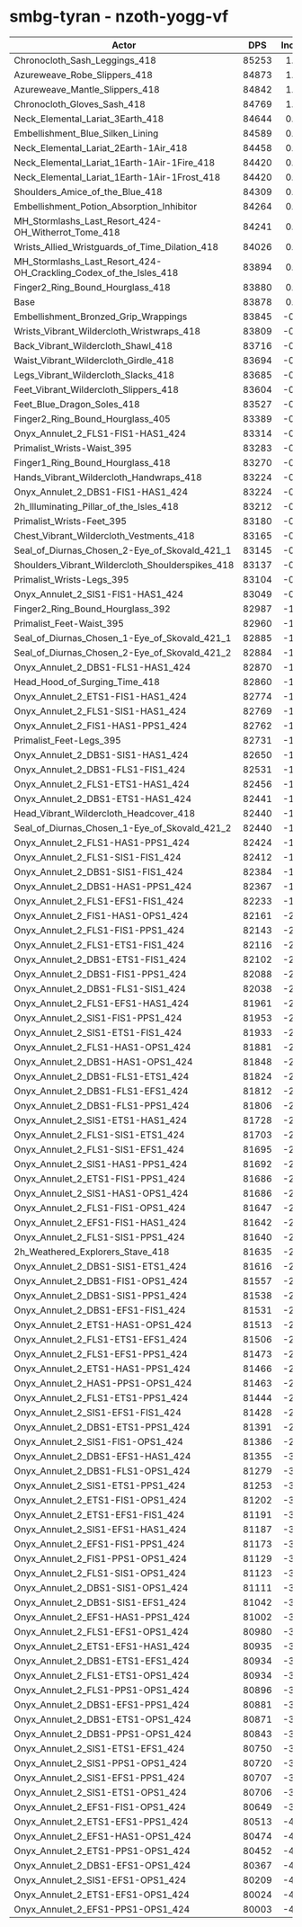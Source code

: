 # smbg-tyran - nzoth-yogg-vf
| Actor | DPS | Increase |
|---|:---:|:---:|
|Chronocloth_Sash_Leggings_418|85253|1.64%|
|Azureweave_Robe_Slippers_418|84873|1.19%|
|Azureweave_Mantle_Slippers_418|84842|1.15%|
|Chronocloth_Gloves_Sash_418|84769|1.06%|
|Neck_Elemental_Lariat_3Earth_418|84644|0.91%|
|Embellishment_Blue_Silken_Lining|84589|0.85%|
|Neck_Elemental_Lariat_2Earth-1Air_418|84458|0.69%|
|Neck_Elemental_Lariat_1Earth-1Air-1Fire_418|84420|0.65%|
|Neck_Elemental_Lariat_1Earth-1Air-1Frost_418|84420|0.65%|
|Shoulders_Amice_of_the_Blue_418|84309|0.51%|
|Embellishment_Potion_Absorption_Inhibitor|84264|0.46%|
|MH_Stormlashs_Last_Resort_424-OH_Witherrot_Tome_418|84241|0.43%|
|Wrists_Allied_Wristguards_of_Time_Dilation_418|84026|0.18%|
|MH_Stormlashs_Last_Resort_424-OH_Crackling_Codex_of_the_Isles_418|83894|0.02%|
|Finger2_Ring_Bound_Hourglass_418|83880|0.00%|
|Base|83878|0.00%|
|Embellishment_Bronzed_Grip_Wrappings|83845|-0.04%|
|Wrists_Vibrant_Wildercloth_Wristwraps_418|83809|-0.08%|
|Back_Vibrant_Wildercloth_Shawl_418|83716|-0.19%|
|Waist_Vibrant_Wildercloth_Girdle_418|83694|-0.22%|
|Legs_Vibrant_Wildercloth_Slacks_418|83685|-0.23%|
|Feet_Vibrant_Wildercloth_Slippers_418|83604|-0.33%|
|Feet_Blue_Dragon_Soles_418|83527|-0.42%|
|Finger2_Ring_Bound_Hourglass_405|83389|-0.58%|
|Onyx_Annulet_2_FLS1-FIS1-HAS1_424|83314|-0.67%|
|Primalist_Wrists-Waist_395|83283|-0.71%|
|Finger1_Ring_Bound_Hourglass_418|83270|-0.72%|
|Hands_Vibrant_Wildercloth_Handwraps_418|83224|-0.78%|
|Onyx_Annulet_2_DBS1-FIS1-HAS1_424|83224|-0.78%|
|2h_Illuminating_Pillar_of_the_Isles_418|83212|-0.79%|
|Primalist_Wrists-Feet_395|83180|-0.83%|
|Chest_Vibrant_Wildercloth_Vestments_418|83165|-0.85%|
|Seal_of_Diurnas_Chosen_2-Eye_of_Skovald_421_1|83145|-0.87%|
|Shoulders_Vibrant_Wildercloth_Shoulderspikes_418|83137|-0.88%|
|Primalist_Wrists-Legs_395|83104|-0.92%|
|Onyx_Annulet_2_SIS1-FIS1-HAS1_424|83049|-0.99%|
|Finger2_Ring_Bound_Hourglass_392|82987|-1.06%|
|Primalist_Feet-Waist_395|82960|-1.09%|
|Seal_of_Diurnas_Chosen_1-Eye_of_Skovald_421_1|82885|-1.18%|
|Seal_of_Diurnas_Chosen_2-Eye_of_Skovald_421_2|82884|-1.19%|
|Onyx_Annulet_2_DBS1-FLS1-HAS1_424|82870|-1.20%|
|Head_Hood_of_Surging_Time_418|82860|-1.21%|
|Onyx_Annulet_2_ETS1-FIS1-HAS1_424|82774|-1.32%|
|Onyx_Annulet_2_FLS1-SIS1-HAS1_424|82769|-1.32%|
|Onyx_Annulet_2_FIS1-HAS1-PPS1_424|82762|-1.33%|
|Primalist_Feet-Legs_395|82731|-1.37%|
|Onyx_Annulet_2_DBS1-SIS1-HAS1_424|82650|-1.46%|
|Onyx_Annulet_2_DBS1-FLS1-FIS1_424|82531|-1.61%|
|Onyx_Annulet_2_FLS1-ETS1-HAS1_424|82456|-1.70%|
|Onyx_Annulet_2_DBS1-ETS1-HAS1_424|82441|-1.71%|
|Head_Vibrant_Wildercloth_Headcover_418|82440|-1.71%|
|Seal_of_Diurnas_Chosen_1-Eye_of_Skovald_421_2|82440|-1.71%|
|Onyx_Annulet_2_FLS1-HAS1-PPS1_424|82424|-1.73%|
|Onyx_Annulet_2_FLS1-SIS1-FIS1_424|82412|-1.75%|
|Onyx_Annulet_2_DBS1-SIS1-FIS1_424|82384|-1.78%|
|Onyx_Annulet_2_DBS1-HAS1-PPS1_424|82367|-1.80%|
|Onyx_Annulet_2_FLS1-EFS1-FIS1_424|82233|-1.96%|
|Onyx_Annulet_2_FIS1-HAS1-OPS1_424|82161|-2.05%|
|Onyx_Annulet_2_FLS1-FIS1-PPS1_424|82143|-2.07%|
|Onyx_Annulet_2_FLS1-ETS1-FIS1_424|82116|-2.10%|
|Onyx_Annulet_2_DBS1-ETS1-FIS1_424|82102|-2.12%|
|Onyx_Annulet_2_DBS1-FIS1-PPS1_424|82088|-2.13%|
|Onyx_Annulet_2_DBS1-FLS1-SIS1_424|82038|-2.19%|
|Onyx_Annulet_2_FLS1-EFS1-HAS1_424|81961|-2.29%|
|Onyx_Annulet_2_SIS1-FIS1-PPS1_424|81953|-2.29%|
|Onyx_Annulet_2_SIS1-ETS1-FIS1_424|81933|-2.32%|
|Onyx_Annulet_2_FLS1-HAS1-OPS1_424|81881|-2.38%|
|Onyx_Annulet_2_DBS1-HAS1-OPS1_424|81848|-2.42%|
|Onyx_Annulet_2_DBS1-FLS1-ETS1_424|81824|-2.45%|
|Onyx_Annulet_2_DBS1-FLS1-EFS1_424|81812|-2.46%|
|Onyx_Annulet_2_DBS1-FLS1-PPS1_424|81806|-2.47%|
|Onyx_Annulet_2_SIS1-ETS1-HAS1_424|81728|-2.56%|
|Onyx_Annulet_2_FLS1-SIS1-ETS1_424|81703|-2.59%|
|Onyx_Annulet_2_FLS1-SIS1-EFS1_424|81695|-2.60%|
|Onyx_Annulet_2_SIS1-HAS1-PPS1_424|81692|-2.61%|
|Onyx_Annulet_2_ETS1-FIS1-PPS1_424|81686|-2.61%|
|Onyx_Annulet_2_SIS1-HAS1-OPS1_424|81686|-2.61%|
|Onyx_Annulet_2_FLS1-FIS1-OPS1_424|81647|-2.66%|
|Onyx_Annulet_2_EFS1-FIS1-HAS1_424|81642|-2.67%|
|Onyx_Annulet_2_FLS1-SIS1-PPS1_424|81640|-2.67%|
|2h_Weathered_Explorers_Stave_418|81635|-2.67%|
|Onyx_Annulet_2_DBS1-SIS1-ETS1_424|81616|-2.70%|
|Onyx_Annulet_2_DBS1-FIS1-OPS1_424|81557|-2.77%|
|Onyx_Annulet_2_DBS1-SIS1-PPS1_424|81538|-2.79%|
|Onyx_Annulet_2_DBS1-EFS1-FIS1_424|81531|-2.80%|
|Onyx_Annulet_2_ETS1-HAS1-OPS1_424|81513|-2.82%|
|Onyx_Annulet_2_FLS1-ETS1-EFS1_424|81506|-2.83%|
|Onyx_Annulet_2_FLS1-EFS1-PPS1_424|81473|-2.87%|
|Onyx_Annulet_2_ETS1-HAS1-PPS1_424|81466|-2.88%|
|Onyx_Annulet_2_HAS1-PPS1-OPS1_424|81463|-2.88%|
|Onyx_Annulet_2_FLS1-ETS1-PPS1_424|81444|-2.90%|
|Onyx_Annulet_2_SIS1-EFS1-FIS1_424|81428|-2.92%|
|Onyx_Annulet_2_DBS1-ETS1-PPS1_424|81391|-2.97%|
|Onyx_Annulet_2_SIS1-FIS1-OPS1_424|81386|-2.97%|
|Onyx_Annulet_2_DBS1-EFS1-HAS1_424|81355|-3.01%|
|Onyx_Annulet_2_DBS1-FLS1-OPS1_424|81279|-3.10%|
|Onyx_Annulet_2_SIS1-ETS1-PPS1_424|81253|-3.13%|
|Onyx_Annulet_2_ETS1-FIS1-OPS1_424|81202|-3.19%|
|Onyx_Annulet_2_ETS1-EFS1-FIS1_424|81191|-3.20%|
|Onyx_Annulet_2_SIS1-EFS1-HAS1_424|81187|-3.21%|
|Onyx_Annulet_2_EFS1-FIS1-PPS1_424|81173|-3.22%|
|Onyx_Annulet_2_FIS1-PPS1-OPS1_424|81129|-3.28%|
|Onyx_Annulet_2_FLS1-SIS1-OPS1_424|81123|-3.28%|
|Onyx_Annulet_2_DBS1-SIS1-OPS1_424|81111|-3.30%|
|Onyx_Annulet_2_DBS1-SIS1-EFS1_424|81042|-3.38%|
|Onyx_Annulet_2_EFS1-HAS1-PPS1_424|81002|-3.43%|
|Onyx_Annulet_2_FLS1-EFS1-OPS1_424|80980|-3.46%|
|Onyx_Annulet_2_ETS1-EFS1-HAS1_424|80935|-3.51%|
|Onyx_Annulet_2_DBS1-ETS1-EFS1_424|80934|-3.51%|
|Onyx_Annulet_2_FLS1-ETS1-OPS1_424|80934|-3.51%|
|Onyx_Annulet_2_FLS1-PPS1-OPS1_424|80896|-3.56%|
|Onyx_Annulet_2_DBS1-EFS1-PPS1_424|80881|-3.57%|
|Onyx_Annulet_2_DBS1-ETS1-OPS1_424|80871|-3.58%|
|Onyx_Annulet_2_DBS1-PPS1-OPS1_424|80843|-3.62%|
|Onyx_Annulet_2_SIS1-ETS1-EFS1_424|80750|-3.73%|
|Onyx_Annulet_2_SIS1-PPS1-OPS1_424|80720|-3.76%|
|Onyx_Annulet_2_SIS1-EFS1-PPS1_424|80707|-3.78%|
|Onyx_Annulet_2_SIS1-ETS1-OPS1_424|80706|-3.78%|
|Onyx_Annulet_2_EFS1-FIS1-OPS1_424|80649|-3.85%|
|Onyx_Annulet_2_ETS1-EFS1-PPS1_424|80513|-4.01%|
|Onyx_Annulet_2_EFS1-HAS1-OPS1_424|80474|-4.06%|
|Onyx_Annulet_2_ETS1-PPS1-OPS1_424|80452|-4.08%|
|Onyx_Annulet_2_DBS1-EFS1-OPS1_424|80367|-4.19%|
|Onyx_Annulet_2_SIS1-EFS1-OPS1_424|80209|-4.37%|
|Onyx_Annulet_2_ETS1-EFS1-OPS1_424|80024|-4.59%|
|Onyx_Annulet_2_EFS1-PPS1-OPS1_424|80003|-4.62%|
